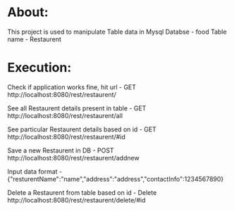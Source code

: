 
About:
==========
This project is used to manipulate Table data in Mysql Databse - food
Table name - Restaurent

Execution:
==============
Check if application works fine, hit url - GET
http://localhost:8080/rest/restaurent/


See all Restaurent details present in table - GET
http://localhost:8080/rest/restaurent/all


See particular Restaurent details based on id - GET
http://localhost:8080/rest/restaurent/#id


Save a new Restaurent in DB - POST
http://localhost:8080/rest/restaurent/addnew

Input data format - 
{"resturentName":"name","address":"address","contactInfo":1234567890}


Delete a Restaurent from table based on id - Delete
http://localhost:8080/rest/restaurent/delete/#id
